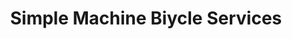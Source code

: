 ---
title: "Simple Machine Biycle Services"
url: /spokane/simple-machine-biycle-services/
shop: Fahrrad
---